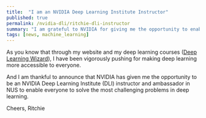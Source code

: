 ```yaml
---
title:  "I am an NVIDIA Deep Learning Institute Instructor"
published: true
permalink: /nvidia-dli/ritchie-dli-instructor
summary: "I am grateful to NVIDIA for giving me the opportunity to enable people to leverage on Deep Learning."
tags: [news, machine_learning]
---
```


As you know that through my website and my deep learning courses ([Deep Learning Wizard](https://www.deeplearningwizard.com/)), I have been vigorously pushing for making deep learning more accessible to everyone.

And I am thankful to announce that NVIDIA has given me the opportunity to be an NVIDIA Deep Learning Institute (DLI) instructor and ambassador in NUS to enable everyone to solve the most challenging problems in deep learning.

Cheers,
Ritchie